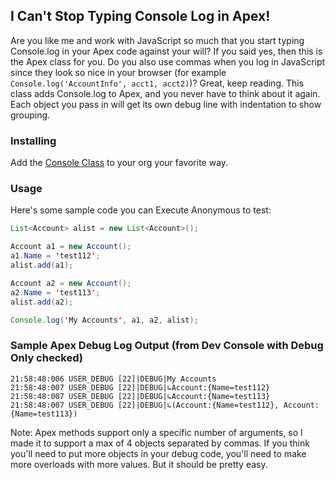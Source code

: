 ## I Can't Stop Typing Console Log in Apex!

Are you like me and work with JavaScript so much that you start typing Console.log in your Apex code against your will?  If you said yes, then this is the Apex class for you.  Do you also use commas when you log in JavaScript since they look so nice in your browser (for example `Console.log('AccountInfo', acct1, acct2)`)?  Great, keep reading.  This class adds Console.log to Apex, and you never have to think about it again.  Each object you pass in will get its own debug line with indentation to show grouping.

### Installing
Add the [Console Class](https://github.com/nshulman/oops-i-typed-console-log-in-apex/blob/main/Console.cls) to your org your favorite way.

### Usage
Here's some sample code you can Execute Anonymous to test:

```java
List<Account> alist = new List<Account>();

Account a1 = new Account();
a1.Name = 'test112';
alist.add(a1);

Account a2 = new Account();
a2.Name = 'test113';
alist.add(a2);

Console.log('My Accounts', a1, a2, alist);
```

### Sample Apex Debug Log Output (from Dev Console with Debug Only checked)
```
21:58:48:006 USER_DEBUG [22]|DEBUG|My Accounts
21:58:48:007 USER_DEBUG [22]|DEBUG|↳Account:{Name=test112}
21:58:48:007 USER_DEBUG [22]|DEBUG|↳Account:{Name=test113}
21:58:48:007 USER_DEBUG [22]|DEBUG|↳(Account:{Name=test112}, Account:{Name=test113})
```


Note: Apex methods support only a specific number of arguments, so I made it to support a max of 4 objects separated by commas.  If you think you'll need to put more objects in your debug code, you'll need to make more overloads with more values.  But it should be pretty easy.
